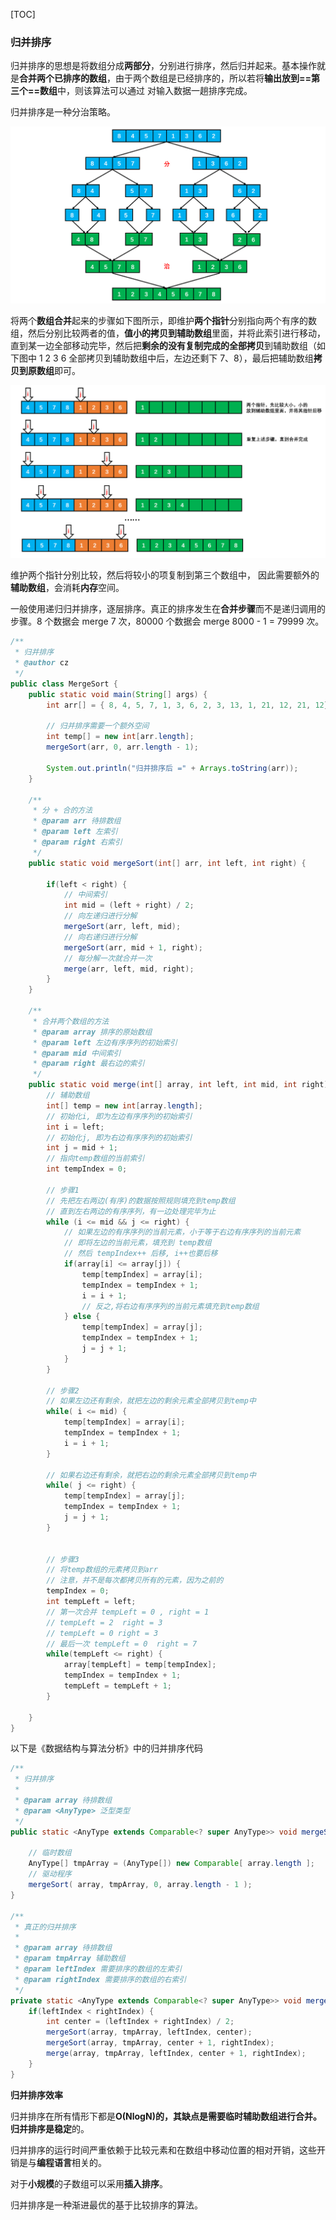 [TOC]

### 归并排序

归并排序的思想是将数组分成**两部分**，分别进行排序，然后归并起来。基本操作就是**合并两个已排序的数组**，由于两个数组是已经排序的，所以若将**输出放到==第三个==数组**中，则该算法可以通过 对输入数据一趟排序完成。

归并排序是一种分治策略。

![1569411496482](assets/1569411496482.png)



将两个**数组合并**起来的步骤如下图所示，即维护**两个指针**分别指向两个有序的数组，然后分别比较两者的值，**值小的拷贝到辅助数组**里面，并将此索引进行移动，直到某一边全部移动完毕，然后把**剩余的没有复制完成的全部拷贝**到辅助数组（如下图中 1 2 3 6 全部拷贝到辅助数组中后，左边还剩下 7、8），最后把辅助数组**拷贝到原数组**即可。

![1569411526884](assets/1569411526884.png)

维护两个指针分别比较，然后将较小的项复制到第三个数组中， 因此需要额外的**辅助数组**，会消耗**内存**空间。

一般使用递归归并排序，逐层排序。真正的排序发生在**合并步骤**而不是递归调用的步骤。8 个数据会 merge 7 次，80000 个数据会 merge 8000 - 1 = 79999 次。

```java
/**
 * 归并排序
 * @author cz
 */
public class MergeSort {
    public static void main(String[] args) {
        int arr[] = { 8, 4, 5, 7, 1, 3, 6, 2, 3, 13, 1, 21, 12, 21, 12};

        // 归并排序需要一个额外空间
        int temp[] = new int[arr.length];
        mergeSort(arr, 0, arr.length - 1);

        System.out.println("归并排序后 =" + Arrays.toString(arr));
    }

    /**
     * 分 + 合的方法
     * @param arr 待排数组
     * @param left 左索引
     * @param right 右索引
     */
    public static void mergeSort(int[] arr, int left, int right) {

        if(left < right) {
            // 中间索引
            int mid = (left + right) / 2;
            // 向左递归进行分解
            mergeSort(arr, left, mid);
            // 向右递归进行分解
            mergeSort(arr, mid + 1, right);
            // 每分解一次就合并一次
            merge(arr, left, mid, right);
        }
    }

    /**
     * 合并两个数组的方法
     * @param array 排序的原始数组
     * @param left 左边有序序列的初始索引
     * @param mid 中间索引
     * @param right 最右边的索引
     */
    public static void merge(int[] array, int left, int mid, int right) {
		// 辅助数组
        int[] temp = new int[array.length];
        // 初始化i, 即为左边有序序列的初始索引
        int i = left;
        // 初始化j, 即为右边有序序列的初始索引
        int j = mid + 1;
        // 指向temp数组的当前索引
        int tempIndex = 0;

        // 步骤1
        // 先把左右两边(有序)的数据按照规则填充到temp数组
        // 直到左右两边的有序序列，有一边处理完毕为止
        while (i <= mid && j <= right) {
            // 如果左边的有序序列的当前元素，小于等于右边有序序列的当前元素
            // 即将左边的当前元素，填充到 temp数组
            // 然后 tempIndex++ 后移, i++也要后移
            if(array[i] <= array[j]) {
                temp[tempIndex] = array[i];
                tempIndex = tempIndex + 1;
                i = i + 1;
                // 反之,将右边有序序列的当前元素填充到temp数组
            } else {
                temp[tempIndex] = array[j];
                tempIndex = tempIndex + 1;
                j = j + 1;
            }
        }

        // 步骤2
        // 如果左边还有剩余，就把左边的剩余元素全部拷贝到temp中
        while( i <= mid) {
            temp[tempIndex] = array[i];
            tempIndex = tempIndex + 1;
            i = i + 1;
        }

        // 如果右边还有剩余，就把右边的剩余元素全部拷贝到temp中
        while( j <= right) {
            temp[tempIndex] = array[j];
            tempIndex = tempIndex + 1;
            j = j + 1;
        }


        // 步骤3
        // 将temp数组的元素拷贝到arr
        // 注意，并不是每次都拷贝所有的元素，因为之前的
        tempIndex = 0;
        int tempLeft = left;
        // 第一次合并 tempLeft = 0 , right = 1
        // tempLeft = 2  right = 3
        // tempLeft = 0 right = 3
        // 最后一次 tempLeft = 0  right = 7
        while(tempLeft <= right) {
            array[tempLeft] = temp[tempIndex];
            tempIndex = tempIndex + 1;
            tempLeft = tempLeft + 1;
        }

    }
}
```

以下是《数据结构与算法分析》中的归并排序代码

```java
/**
 * 归并排序
 * 
 * @param array 待排数组
 * @param <AnyType> 泛型类型
 */
public static <AnyType extends Comparable<? super AnyType>> void mergeSort(AnyType[] array) {
    
    // 临时数组
    AnyType[] tmpArray = (AnyType[]) new Comparable[ array.length ];
    // 驱动程序
    mergeSort( array, tmpArray, 0, array.length - 1 );
}

/**
 * 真正的归并排序
 * 
 * @param array 待排数组
 * @param tmpArray 辅助数组
 * @param leftIndex 需要排序的数组的左索引
 * @param rightIndex 需要排序的数组的右索引
 */
private static <AnyType extends Comparable<? super AnyType>> void mergeSort( AnyType[] array, AnyType[] tmpArray, int leftIndex, int rightIndex) {
    if(leftIndex < rightIndex) {
        int center = (leftIndex + rightIndex) / 2;
        mergeSort(array, tmpArray, leftIndex, center);
        mergeSort(array, tmpArray, center + 1, rightIndex);
        merge(array, tmpArray, leftIndex, center + 1, rightIndex);
    }
}
```



**归并排序效率**

归并排序在所有情形下都是**O(NlogN)**的，其缺点是需要临时辅助数组进行合并。归并排序是**稳定**的。

归并排序的运行时间严重依赖于比较元素和在数组中移动位置的相对开销，这些开销是与**编程语言**相关的。

对于**小规模**的子数组可以采用**插入排序**。

归并排序是一种渐进最优的基于比较排序的算法。

